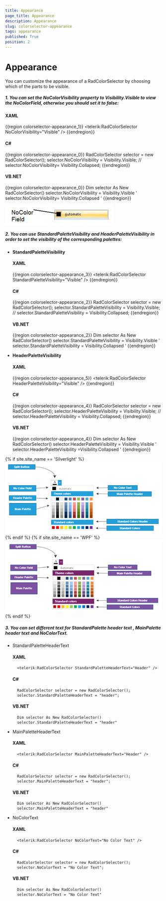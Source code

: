 ```yaml
---
title: Appearance
page_title: Appearance
description: Appearance
slug: colorselector-appearance
tags: appearance
published: True
position: 2
---
```


# Appearance

You can customize the appearance of a RadColorSelector by choosing which of the parts to be visible.
				

##### 1. You can set the __NoColorVisibility__ property to __Visibility.Visible__ to view the __NoColorField__, otherwise you should set it to false:						

#### __XAML__
{{region colorselector-appearance_1}}
	<telerik:RadColorSelector NoColorVisibility="Visible" />
{{endregion}}

#### __C#__
{{region colorselector-appearance_0}}
	RadColorSelector selector = new RadColorSelector();
	selector.NoColorVisibility = Visibility.Visible;
	// selector.NoColorVisibility= Visibility.Collapsed;
{{endregion}}

#### __VB.NET__
{{region colorselector-appearance_0}}
	Dim selector As New RadColorSelector()
	selector.NoColorVisibility = Visibility.Visible
	' selector.NoColorVisibility= Visibility.Collapsed '
{{endregion}}

![No Color Field](images/NoColorField.png)

##### 2. You can use __StandardPaletteVisibility__ and __HeaderPaletteVisibility__ in order to set the visibility of the corresponding palettes:						

* __StandardPaletteVisibility__

	#### __XAML__
	{{region colorselector-appearance_3}}
		<telerik:RadColorSelector StandardPaletteVisibility="Visible" />
	{{endregion}}

	#### __C#__
	{{region colorselector-appearance_2}}
		RadColorSelector selector = new RadColorSelector();
		selector.StandardPaletteVisibility = Visibility.Visible;
		// selector.StandardPaletteVisibility = Visibility.Collapsed;
	{{endregion}}

	#### __VB.NET__
	{{region colorselector-appearance_2}}
		Dim selector As New RadColorSelector()
		selector.StandardPaletteVisibility = Visibility.Visible
		' selector.StandardPaletteVisibility = Visibility.Collapsed '
	{{endregion}}

* __HeaderPaletteVisibility__

	#### __XAML__
	{{region colorselector-appearance_5}}
		<telerik:RadColorSelector HeaderPaletteVisibility="Visible" />
	{{endregion}}

	#### __C#__
	{{region colorselector-appearance_4}}
		RadColorSelector selector = new RadColorSelector();
		selector.HeaderPaletteVisibility = Visibility.Visible;
		// selector.HeaderPaletteVisibility = Visibility.Collapsed;
	{{endregion}}

	#### __VB.NET__
	{{region colorselector-appearance_4}}
		Dim selector As New RadColorSelector()
		selector.HeaderPaletteVisibility = Visibility.Visible
		' selector.HeaderPaletteVisibility =Visibility.Collapsed '
	{{endregion}}
		
{% if site.site_name == 'Silverlight' %}![Color Picker StructureSL](images/ColorPickerStructureSL.png){% endif %}
{% if site.site_name == 'WPF' %}![Color Picker StructureWPF](images/ColorPickerStructureWPF.png){% endif %}

##### 3. You can set different text for __StandardPalette__ header text , __MainPalette__ header text and __NoColorText__.

* StandardPaletteHeaderText
	
	#### __XAML__
		<telerik:RadColorSelector StandardPaletteHeaderText="Header" />
		
	#### __C#__
		RadColorSelector selector = new RadColorSelector();
		selector.StandardPaletteHeaderText = "header";
		
	#### __VB.NET__
		Dim selector As New RadColorSelector()
		selector.StandardPaletteHeaderText = "header"
	
* MainPaletteHeaderText
	
	#### __XAML__
		<telerik:RadColorSelector MainPaletteHeaderText="Header" />
	 
	#### __C#__
		RadColorSelector selector = new RadColorSelector();
		selector.MainPaletteHeaderText = "header";
		
	#### __VB.NET__
		Dim selector As New RadColorSelector()
		selector.MainPaletteHeaderText = "header"

* NoColorText
	
	#### __XAML__
		<telerik:RadColorSelector NoColorText="No Color Text" />
		
	#### __C#__
		RadColorSelector selector = new RadColorSelector();
		selector.NoColorText = "No Color Text";
		
	#### __VB.NET__
		Dim selector As New RadColorSelector()
		selector.NoColorText = "No Color Text"